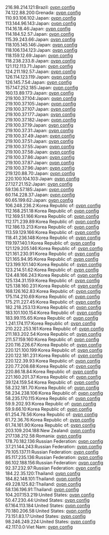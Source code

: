 216.98.214.121:Brazil: [ovpn config](vpn/216_98_214_121.ovpn)  
74.122.88.200:Grenada: [ovpn config](vpn/74_122_88_200.ovpn)  
110.93.106.102:Japan: [ovpn config](vpn/110_93_106_102.ovpn)  
113.144.96.143:Japan: [ovpn config](vpn/113_144_96_143.ovpn)  
114.16.18.46:Japan: [ovpn config](vpn/114_16_18_46.ovpn)  
114.184.52.57:Japan: [ovpn config](vpn/114_184_52_57.ovpn)  
115.39.243.66:Japan: [ovpn config](vpn/115_39_243_66.ovpn)  
118.105.145.146:Japan: [ovpn config](vpn/118_105_145_146.ovpn)  
118.106.134.123:Japan: [ovpn config](vpn/118_106_134_123.ovpn)  
118.159.12.69:Japan: [ovpn config](vpn/118_159_12_69.ovpn)  
118.238.233.8:Japan: [ovpn config](vpn/118_238_233_8.ovpn)  
121.112.113.71:Japan: [ovpn config](vpn/121_112_113_71.ovpn)  
124.211.192.57:Japan: [ovpn config](vpn/124_211_192_57.ovpn)  
126.114.123.119:Japan: [ovpn config](vpn/126_114_123_119.ovpn)  
126.145.7.54:Japan: [ovpn config](vpn/126_145_7_54.ovpn)  
157.147.252.185:Japan: [ovpn config](vpn/157_147_252_185.ovpn)  
160.13.89.173:Japan: [ovpn config](vpn/160_13_89_173.ovpn)  
219.100.37.104:Japan: [ovpn config](vpn/219_100_37_104.ovpn)  
219.100.37.105:Japan: [ovpn config](vpn/219_100_37_105.ovpn)  
219.100.37.107:Japan: [ovpn config](vpn/219_100_37_107.ovpn)  
219.100.37.177:Japan: [ovpn config](vpn/219_100_37_177.ovpn)  
219.100.37.182:Japan: [ovpn config](vpn/219_100_37_182.ovpn)  
219.100.37.19:Japan: [ovpn config](vpn/219_100_37_19.ovpn)  
219.100.37.31:Japan: [ovpn config](vpn/219_100_37_31.ovpn)  
219.100.37.49:Japan: [ovpn config](vpn/219_100_37_49.ovpn)  
219.100.37.51:Japan: [ovpn config](vpn/219_100_37_51.ovpn)  
219.100.37.55:Japan: [ovpn config](vpn/219_100_37_55.ovpn)  
219.100.37.58:Japan: [ovpn config](vpn/219_100_37_58.ovpn)  
219.100.37.86:Japan: [ovpn config](vpn/219_100_37_86.ovpn)  
219.100.37.87:Japan: [ovpn config](vpn/219_100_37_87.ovpn)  
219.100.37.96:Japan: [ovpn config](vpn/219_100_37_96.ovpn)  
219.120.88.70:Japan: [ovpn config](vpn/219_120_88_70.ovpn)  
220.100.104.103:Japan: [ovpn config](vpn/220_100_104_103.ovpn)  
27.127.21.152:Japan: [ovpn config](vpn/27_127_21_152.ovpn)  
59.136.57.185:Japan: [ovpn config](vpn/59_136_57_185.ovpn)  
60.114.228.37:Japan: [ovpn config](vpn/60_114_228_37.ovpn)  
60.65.199.62:Japan: [ovpn config](vpn/60_65_199_62.ovpn)  
106.248.236.2:Korea Republic of: [ovpn config](vpn/106_248_236_2.ovpn)  
112.168.251.18:Korea Republic of: [ovpn config](vpn/112_168_251_18.ovpn)  
112.169.51.166:Korea Republic of: [ovpn config](vpn/112_169_51_166.ovpn)  
112.171.239.89:Korea Republic of: [ovpn config](vpn/112_171_239_89.ovpn)  
112.186.13.213:Korea Republic of: [ovpn config](vpn/112_186_13_213.ovpn)  
113.59.129.166:Korea Republic of: [ovpn config](vpn/113_59_129_166.ovpn)  
118.41.236.148:Korea Republic of: [ovpn config](vpn/118_41_236_148.ovpn)  
119.197.140.1:Korea Republic of: [ovpn config](vpn/119_197_140_1.ovpn)  
121.129.205.146:Korea Republic of: [ovpn config](vpn/121_129_205_146.ovpn)  
121.161.230.91:Korea Republic of: [ovpn config](vpn/121_161_230_91.ovpn)  
121.165.94.95:Korea Republic of: [ovpn config](vpn/121_165_94_95.ovpn)  
123.199.101.140:Korea Republic of: [ovpn config](vpn/123_199_101_140.ovpn)  
123.214.51.62:Korea Republic of: [ovpn config](vpn/123_214_51_62.ovpn)  
124.48.166.243:Korea Republic of: [ovpn config](vpn/124_48_166_243.ovpn)  
125.134.31.159:Korea Republic of: [ovpn config](vpn/125_134_31_159.ovpn)  
125.138.160.231:Korea Republic of: [ovpn config](vpn/125_138_160_231.ovpn)  
168.126.162.83:Korea Republic of: [ovpn config](vpn/168_126_162_83.ovpn)  
175.114.210.69:Korea Republic of: [ovpn config](vpn/175_114_210_69.ovpn)  
175.211.227.45:Korea Republic of: [ovpn config](vpn/175_211_227_45.ovpn)  
182.218.253.13:Korea Republic of: [ovpn config](vpn/182_218_253_13.ovpn)  
183.101.100.154:Korea Republic of: [ovpn config](vpn/183_101_100_154.ovpn)  
183.99.115.65:Korea Republic of: [ovpn config](vpn/183_99_115_65.ovpn)  
1.241.174.117:Korea Republic of: [ovpn config](vpn/1_241_174_117.ovpn)  
210.222.253.161:Korea Republic of: [ovpn config](vpn/210_222_253_161.ovpn)  
211.183.202.54:Korea Republic of: [ovpn config](vpn/211_183_202_54.ovpn)  
211.57.159.160:Korea Republic of: [ovpn config](vpn/211_57_159_160.ovpn)  
220.116.226.67:Korea Republic of: [ovpn config](vpn/220_116_226_67.ovpn)  
220.121.100.199:Korea Republic of: [ovpn config](vpn/220_121_100_199.ovpn)  
220.122.181.231:Korea Republic of: [ovpn config](vpn/220_122_181_231.ovpn)  
220.122.39.93:Korea Republic of: [ovpn config](vpn/220_122_39_93.ovpn)  
220.77.208.68:Korea Republic of: [ovpn config](vpn/220_77_208_68.ovpn)  
220.86.18.84:Korea Republic of: [ovpn config](vpn/220_86_18_84.ovpn)  
221.160.201.37:Korea Republic of: [ovpn config](vpn/221_160_201_37.ovpn)  
39.124.159.54:Korea Republic of: [ovpn config](vpn/39_124_159_54.ovpn)  
58.232.181.70:Korea Republic of: [ovpn config](vpn/58_232_181_70.ovpn)  
58.234.238.106:Korea Republic of: [ovpn config](vpn/58_234_238_106.ovpn)  
58.235.170.115:Korea Republic of: [ovpn config](vpn/58_235_170_115.ovpn)  
59.9.202.93:Korea Republic of: [ovpn config](vpn/59_9_202_93.ovpn)  
59.9.66.10:Korea Republic of: [ovpn config](vpn/59_9_66_10.ovpn)  
61.254.78.56:Korea Republic of: [ovpn config](vpn/61_254_78_56.ovpn)  
61.72.36.76:Korea Republic of: [ovpn config](vpn/61_72_36_76.ovpn)  
61.74.161.90:Korea Republic of: [ovpn config](vpn/61_74_161_90.ovpn)  
203.109.204.188:New Zealand: [ovpn config](vpn/203_109_204_188.ovpn)  
217.138.212.58:Romania: [ovpn config](vpn/217_138_212_58.ovpn)  
178.70.182.136:Russian Federation: [ovpn config](vpn/178_70_182_136.ovpn)  
37.21.144.243:Russian Federation: [ovpn config](vpn/37_21_144_243.ovpn)  
79.105.137.11:Russian Federation: [ovpn config](vpn/79_105_137_11.ovpn)  
85.117.235.136:Russian Federation: [ovpn config](vpn/85_117_235_136.ovpn)  
86.102.188.156:Russian Federation: [ovpn config](vpn/86_102_188_156.ovpn)  
92.37.232.97:Russian Federation: [ovpn config](vpn/92_37_232_97.ovpn)  
184.22.35.120:Thailand: [ovpn config](vpn/184_22_35_120.ovpn)  
184.82.148.101:Thailand: [ovpn config](vpn/184_82_148_101.ovpn)  
49.228.125.82:Thailand: [ovpn config](vpn/49_228_125_82.ovpn)  
58.136.196.91:Thailand: [ovpn config](vpn/58_136_196_91.ovpn)  
104.207.153.219:United States: [ovpn config](vpn/104_207_153_219.ovpn)  
50.47.230.44:United States: [ovpn config](vpn/50_47_230_44.ovpn)  
67.164.113.184:United States: [ovpn config](vpn/67_164_113_184.ovpn)  
70.180.206.58:United States: [ovpn config](vpn/70_180_206_58.ovpn)  
73.151.83.17:United States: [ovpn config](vpn/73_151_83_17.ovpn)  
98.246.249.224:United States: [ovpn config](vpn/98_246_249_224.ovpn)  
42.117.0.0:Viet Nam: [ovpn config](vpn/42_117_0_0.ovpn)  

